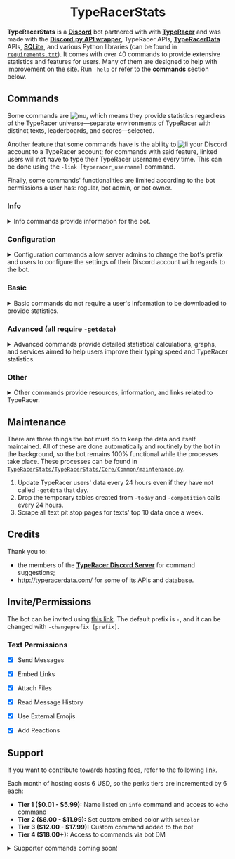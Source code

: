 <h1 align = 'center'>TypeRacerStats</h1>

**TypeRacerStats** is a [**Discord**](https://discord.com/) bot partnered with with [**TypeRacer**](http://typeracer.com/) and was made with the [**Discord.py API wrapper**](https://pypi.org/project/discord.py/), TypeRacer APIs, [**TypeRacerData**](http://typeracerdata.com/) APIs, [**SQLite**](https://www.sqlite.org/index.html), and various Python libraries (can be found in [`requirements.txt`](https://github.com/e6f4e37l/TypeRacerStats/blob/main/requirements.txt)). It comes with over 40 commands to provide extensive statistics and features for users. Many of them are designed to help with improvement on the site. Run `-help` or refer to the **commands** section below.


## Commands
Some commands are ![mu], which means they provide statistics regardless of the TypeRacer universe—separate environments of TypeRacer with distinct texts, leaderboards, and scores—selected.

Another feature that some commands have is the ability to ![li] your Discord account to a TypeRacer account; for commands with said feature, linked users will not have to type their TypeRacer username every time. This can be done using the `-link [typeracer_username]` command.

Finally, some commands' functionalities are limited according to the bot permissions a user has: regular, bot admin, or bot owner.

### Info
<details>
<summary>Info commands provide information for the bot.</summary>

| Name | Example | Function | Aliases |
|:---  |:-------:|----------|---------|
| `-help [command]` | <details><summary>View</summary>![1]</details> | Returns information for given command. Case sensitive and aliases may be used in place of `[command]`. | `h` |
| `-info` | <details><summary>View</summary>![2]</details> | Returns information about the bot. | `abt`, `about` |
| `-invite` | <details><summary>View</summary>![3]</details> | Returns an invite link for the bot. Refer to the **Invite/Permissions** section below for permissions. | None |
| `-donate` | <details><summary>View</summary>![4]</details> | Returns donation link to support the bot. | `support` |
</details>

[1]: https://i.gyazo.com/7919a19d1eb053d688e332835b1cd8ce.gif
[2]: https://i.gyazo.com/94e63c59b8b7210a55ce805f5b9f08ed.gif
[3]: https://i.gyazo.com/4230b88a0e45ba53817617a8a5205fc0.gif
[4]: https://i.gyazo.com/077bbf46a86925f9c75071e86c256ec3.gif

### Configuration
<details>
<summary>Configuration commands allow server admins to change the bot's prefix and users to configure the settings of their Discord account with regards to the bot.</summary>

| Name | Example | Function | Aliases |
|:-----|:-------:|----------|---------|
| `-setprefix [prefix]` | <details><summary>View</summary>![5]</details> | Sets the bot's prefix on the server. | `sp` |
| `-register [typeracer_username]` | <details><summary>View</summary>![6]</details> | Links Discord account to TypeRacer account. ![mu] | `link`, `link*` |
| `-setuniverse [universe]` | <details><summary>View</summary>![7]</details> | Links Discord account to provided TypeRacer universe; defaults to `play` universe. ![mu] ![li] | `su` |
| `-toggledessle` | <details><summary>View</summary>![8]</details> | Toggles Desslejusted option for `realspeed`, `lastrace`, `realspeedaverage`, and `raw`. ![li] | `td` |
</details>

[5]: https://i.gyazo.com/9275dda7a232b24f7e9acd162b6b43a2.gif
[6]: https://i.gyazo.com/4188c85795923471f4276b2ea8b12909.gif
[7]: https://i.gyazo.com/b4c3cc88b55a6c27a02cd1aa109c02b2.gif
[8]: https://i.gyazo.com/68a0af23c3f57f33f8d9337567647e07.gif

### Basic
<details>
<summary>Basic commands do not require a user's information to be downloaded to provide statistics.</summary>

| Name | Example | Function | Aliases |
|:-----|:-------:|----------|---------|
| `-stats [user]` | <details><summary>View</summary>![9]</details> | Returns basic stats for given user. ![mu] ![li] | `prof`, `profile` |
| `-getdata [user]` | <details><summary>View</summary>![10]</details> | Downloads given user's data; **Advanced** commands may be used after. ![li] | `dl`, `gd`, `download,` |
| `-today [user] <date>` | <details><summary>View</summary>![11]</details> | Downloads given user's data for specified date. `yesterday`, `yday`, `yd` are special aliases. ![li] | `day`, `yesterday`, `yday`, `yd` |
| `-realspeed [user] <race_num>` or `-realspeed [url]` | <details><summary>View</summary>![12]</details> | Returns [realspeeds](https://bit.ly/typeracerspeeds) for given race. ![mu] ![li] | `rs` |
| `-realspeedaverage [user] <first_race> <last_race>` | <details><summary>View</summary>![13]</details> | Returns the realspeed average for given race interval. <br/>![ba] may request up to 150 races. ![mu] ![li] | `rsa`, `rsa*` |
| `-raw [user] <race_num>` or `-raw [url]` | <details><summary>View</summary>![14]</details> | Returns realspeeds and _raw_ speed (speed with correction time omitted) for given race. ![mu] ![li] | None |
| `-lastrace [user] <race_num>` or `-lastrace [url]` | <details><summary>View</summary>![15]</details> | Returns all users' realspeeds ranked by unlagged for given race. ![mu] ![li] | `lr`, `last` |
| `-adjustedgraph [user] <race_num>` or `-adjustedgraph [url]` | <details><summary>View</summary>![42]</details> | Returns specified race's adjusted WPM over time. ![mu] ![li] | `ag` |
| `-matchgraph [user] <race_num>` or `-matchgraph [url]` | <details><summary>View</summary>![43]</details> | Returns specified race's unlagged WPM over time for everyone in the race. ![mu] ![li] | `mg` |
| `-leaderboard [category] <amount>` | <details><summary>View</summary>![16]</details> | Returns a leaderboard for given category: `races/points/textstyped/textbests/toptens`. | `lb` |
| `-competition <category>` | <details><summary>View</summary>![17]</details> | Returns the daily competition for specified category: `points/races/wpm`; defaults to `points` ![mu] | `comp`, `c` |
| `-lastonline [user]` | <details><summary>View</summary>![18]</details> | Returns the last time a user played. ![mu] ![li] | `lo`, `ls`, `lastseen` |
| `-medals [user]` | <details><summary>View</summary>![19]</details> | Returns the medals a user has. ![li] | None |
| `-toptens [user]` | <details><summary>View</summary>![20]</details> | Returns the number of text top 10s a user holds. ![li]<br/>![ba] can request JSON breakdowns with `10*`. | `10`, `10*`, `toptens*` |
</details>

[9]: https://i.gyazo.com/25c9bcca4fc0cead99f3888d60df8cb8.gif
[10]: https://i.gyazo.com/9693429f3610eb04840cf95280bed340.gif
[11]: https://i.gyazo.com/c504e69f392f6b0ebf54e35d3663b2f8.gif
[12]: https://i.gyazo.com/3883d1625091964ea1a6cb31c5853b7e.gif
[13]: https://i.gyazo.com/df6e5864a52b94ad0fbd08bbcffa1a80.gif
[14]: https://i.gyazo.com/1565bae6565b97b61ad462ab7399b889.gif
[15]: https://i.gyazo.com/02869c8107111cf1b2fd36053f7c1f3a.gif
[16]: https://i.gyazo.com/1b14085e39836327f4dd57a192204f4d.gif
[17]: https://i.gyazo.com/23994cdb3e1d055f285a48d0d0f12591.gif
[18]: https://i.gyazo.com/e8947d78fce9a17a980c7cd16d0a610e.gif
[19]: https://i.gyazo.com/baae841b5b8be620a294fd33fdf36669.gif
[20]: https://i.gyazo.com/320321451eefcff121f21683b3e5caa6.gif
[42]: https://i.gyazo.com/4f2ab33bdc58eb73d8880a3d49699dd3.gif
[43]: https://i.gyazo.com/9d11c12b008787ad55dca77282359f5e.gif

### Advanced (all require `-getdata`)
<details>
<summary>Advanced commands provide detailed statistical calculations, graphs, and services aimed to help users improve their typing speed and TypeRacer statistics.</summary>

| Name | Example | Function | Aliases |
|:-----|:-------:|----------|---------|
| `-top [user] [wpm/points]` | <details><summary>View</summary>![21]</details> | Returns user's top 10 races sorted by specified category. ![li] | `best` |
| `-worst [user] [wpm/points]` | <details><summary>View</summary>![22]</details> | Returns user's worst 10 races sorted by specified cateogry. ![li] | `bottom` |
| `-racedetails [user]` | <details><summary>View</summary>![23]</details> | Returns detailed breakdown of user's races. ![li] | `rd` |
| `-textbests [user]` | <details><summary>View</summary>![24]</details> | Returns user's top 5 texts, worst 5 texts, and text bests average (average of best in each text). ![li] | `tb` |
| `-breakdown [user]` | <details><summary>View</summary>![43]</details> | Returns detailed breakdown of text bests. ![li] | `bd` |
| `-personalbest [user] <text_ID>` | <details><summary>View</summary>![25]</details>| Returns user's average, best, and worst on specified `text_id`. Defaults to last-raced text if none provided. ![li] | `pb` |
| `-unraced [user] <length>` | <details><summary>View</summary>![26]</details> | Returns 5 randomly unraced texts under `length` characters. ![li] | `ur` |
| `-textsunder [user] [wpm] <length>` | <details><summary>View</summary>![26]</details> | Returns 5 randomly raced texts under `wpm` wpm and `length` characters. ![li] | `tu` |
| `-textslessequal [user] [num] [wpm/points/times]` | <details><summary>View</summary>![27]</details> | Returns number of texts typed more than or equal to `num` in specified category. | `tle`, `tor`, `to` |
| `-racesover [user] [num] [wpm/points]` | <details><summary>View</summary>![28]</details> | Returns number of races greater than `num` in specified category. | `ro` |
| `-milestone [user] [num] [races/points/wpm]` | <details><summary>View</summary>![29]</details> | Returns the time it took for user to achieve specified milestone. | `ms` |
| `-marathon [user] <seconds>` | <details><summary>View</summary>![30]</details> | Returns the most races a user completed in `seconds` seconds and its breakdown; defaults to 86400 (1 day). ![li] | `42` |
| `-sessionstats [user] <seconds>` | <details><summary>View</summary>![31]</details> | Returns the longest session a user completed with breaks at most `seconds` seconds; defaults to 1800 (30 mins.). ![li] | `ss` |
| `-fastestcompletion [user] [num_races]` | <details><summary>View</summary>![32]</details> | Returns the fastest a user completed `num_races` races and its breakdown. ![li] | `fc` |
| `-boxplot [user] <user_2> ... <user_4>` | <details><summary>View</summary>![33]</details> | Returns WPM boxplot of given user(s). Outliers are removed. ![li] | `bp` |
| `-histogram [user]` | <details><summary>View</summary>![34]</details> | Returns WPM boxplot of given user. ![li] | `hg` |
| `-raceline <time> [user] <user_2> ... <user_10>` | <details><summary>View</summary>![35]</details> | Returns races over time graph for given user(s); optional `time` parameter returns graph with only the races completed after it. ![li] | `rl` |
| `-pointline <time> [user] <user_2> ... <user_10>` | <details><summary>View</summary>![50]</details> | Returns points over time graph for given user(s); optional `time` parameter returns graph with only the races completed after it. ![li] | `pl`, `pl* |
| `-improvement [user] <time/races>` | <details><summary>View</summary>![36]</details> | Returns WPM over specified category for given user. ![li] | `imp` |
| `-week [user] <yyyy-mm-dd>` | <details><summary>View</summary>![47]</details> | Returns the given user's stats on a given week; defaults to current UTC week; `w*` is a special alias. ![li] | `w`, `w*` |
| `-month [user] <yyyy-mm>` | <details><summary>View</summary>![48]</details> | Returns the given user's stats on a given month; defaults to current UTC month; `m*` is a special alias. ![li] | `m`, `m*` |
| `-year [user] <yyyy>` | <details><summary>View</summary>![49]</details> | Returns the given user's stats on a given year; defaults to current UTC year; `y*` is a special alias.. ![li] | `y`, `y*` |
</details>

[21]: https://i.gyazo.com/ed78ac261df7c06800c3cb52d1143b5e.gif
[22]: https://i.gyazo.com/b700e5d1b752f552aad52fec30ec228c.gif
[23]: https://i.gyazo.com/c2de466dcbcd6143704697ddba247001.gif
[24]: https://i.gyazo.com/fdfe1c85943ea50709d5825ae7f5a58b.gif
[25]: https://i.gyazo.com/70ba8338ecc7ff58b3a56ece46e68e37.gif
[26]: https://i.gyazo.com/dedde1e179d364548934413be9cda3f9.gif
[27]: https://i.gyazo.com/756f5040a1d019ca732a502d4d5051c8.gif
[28]: https://i.gyazo.com/17bc59f72c26b1df64b79bb1365be749.gif
[29]: https://i.gyazo.com/ffb483570dde1dc47337b095ef86f36a.gif
[30]: https://i.gyazo.com/909410d45e798dba78aaf02bc017c2e9.gif
[31]: https://i.gyazo.com/3596d5d980fc0518a5fa01f6462793ba.gif
[32]: https://i.gyazo.com/5a89a2095bf833ee3e476da9d363d438.gif
[33]: https://i.gyazo.com/a67596d807a5a9881dacdc5e4c102ca9.gif
[34]: https://i.gyazo.com/4ca36e72ee226a9fad83dc2f8708410e.gif
[35]: https://i.gyazo.com/4044245afb72e666cbad0d88a78d968e.gif
[36]: https://i.gyazo.com/79d467b13a1717a4db59d80a064c2199.gif
[43]: https://i.gyazo.com/e28465a5f4b362feb926db64cccfb2e7.gif
[47]: https://i.gyazo.com/fe4270981019936dda63f7459999327a.gif
[48]: https://i.gyazo.com/4d64c035826f151f97cde0594a3a5e76.gif
[49]: https://i.gyazo.com/35ccc3a1e5f1cba34b19f820a4d15247.gif
[50]: https://i.gyazo.com/35ccc3a1e5f1cba34b19f820a4d15247.gif

### Other
<details>
<summary>Other commands provide resources, information, and links related to TypeRacer.</summary>

| Name | Example | Function | Aliases |
|:-----|:-------:|----------|---------|
| `-search [query]` | <details><summary>View</summary>![37]</details> | Returns quotes containing given search query; each query must be at least 3 words long; query is case insensitive<br/> ![ba] can request 1 word queries | None |
| `-levenshtein [query]` | <details><summary>View</summary>![38]</details> | Returns top 5 quotes with substring containing the least Levenshtein to given query; query must be at most 40 chars.<br/> ![ba] can request any length | `leven` |
| `-searchid [text_id]` | <details><summary>View</summary>![39]</details> | Returns text matching specified `text_id`. ![mu] | `id` |
| `-unixreference <timestamp>` | <details><summary>View</summary>![40]</details> | Converts a provided UNIX timestamp to UTC time; scientific notation may be used. No parameters provided returns a conversion table. | `unix` |
| `-serverinfo` | <details><summary>View</summary>![41]</details> | Returns basic information about the server the bot is in. | `sinfo` |
| `-art <artist>` | <details><summary>View</summary>![44]</details> | Randomly returns a work of art 😺 | None |
| `-clip [clip]` | <details><summary>View</summary>![45]</details> | Returns a specified clip | None |
| `-botleaderboard <discord_id>` | <details><summary>View</summary>![46]</details> | Returns leaderboard of bot usage | `blb`, `botlb` |
</details>

[37]: https://i.gyazo.com/43f4e11b8a7ec6e7a3b1bdb99868d217.gif
[38]: https://i.gyazo.com/e3c7ccbdf2a24a71c7d80b714c311410.gif
[39]: https://i.gyazo.com/8a9e7a14e565c5778fdf219740aa5345.gif
[40]: https://i.gyazo.com/1877d7ab9da0ae4744abc3f1882477b5.gif
[41]: https://i.gyazo.com/ef08e87d9584a2f9eaba14c6aa0c6ad6.gif
[44]: https://i.gyazo.com/4f3dea37aff71d92359cb9a06787dc93.gif
[45]: https://i.gyazo.com/add3320d0b44cc9bf0ecda43864377f5.gif
[46]: https://i.gyazo.com/62028184fa91ffa0186bbeed033d7c6b.gif

[mu]: https://img.shields.io/badge/-multiverse-d3d3d3
[li]: https://img.shields.io/badge/-link-ffcc00
[ba]: https://img.shields.io/badge/-bot%20admins-ff4500


## Maintenance
There are three things the bot must do to keep the data and itself maintained. All of these are done automatically and routinely by the bot in the background, so the bot remains 100% functional while the processes take place. These processes can be found in [`TypeRacerStats/TypeRacerStats/Core/Common/maintenance.py`](https://github.com/e6f4e37l/TypeRacerStats/blob/main/TypeRacerStats/Core/Common/maintenance.py).
1. Update TypeRacer users' data every 24 hours even if they have not called `-getdata` that day.
2. Drop the temporary tables created from `-today` and `-competition` calls every 24 hours.
3. Scrape all text pit stop pages for texts' top 10 data once a week.


## Credits
Thank you to:
* the members of the [**TypeRacer Discord Server**](https://discord.com/invite/typeracer) for command suggestions;
* http://typeracerdata.com/ for some of its APIs and database.


## Invite/Permissions
The bot can be invited using [this link](https://discord.com/api/oauth2/authorize?client_id=742267194443956334&permissions=378944&scope=bot). The default prefix is `-`, and it can be changed with `-changeprefix [prefix]`.
### Text Permissions
- [x] Send Messages
- [x] Embed Links
- [x] Attach Files
- [x] Read Message History
- [x] Use External Emojis
- [x] Add Reactions


## Support
If you want to contribute towards hosting fees, refer to the following [link](https://www.paypal.me/e3e2).

Each month of hosting costs 6 USD, so the perks tiers are incremented by 6 each:
- **Tier 1 ($0.01 - $5.99):** Name listed on `info` command and access to `echo` command
- **Tier 2 ($6.00 - $11.99):** Set custom embed color with `setcolor`
- **Tier 3 ($12.00 - $17.99):** Custom command added to the bot
-  **Tier 4 ($18.00+):** Access to commands via bot DM

<details>
<summary>Supporter commands coming soon!</summary>
</details>